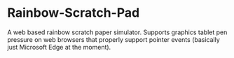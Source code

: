 # Rainbow-Scratch-Pad
A web based rainbow scratch paper simulator. Supports graphics tablet pen pressure on web browsers that properly support pointer events (basically just Microsoft Edge at the moment).
